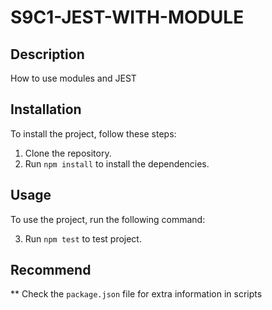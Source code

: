 
# S9C1-JEST-WITH-MODULE

## Description

How to use modules and JEST

## Installation

To install the project, follow these steps:

1. Clone the repository.
2. Run `npm install` to install the dependencies.

## Usage

To use the project, run the following command:

3. Run `npm test` to test project.

## Recommend

** Check the `package.json` file for extra information in scripts

